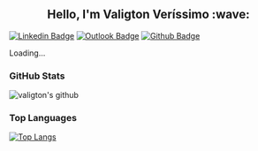 <h2 align="center"> Hello, I'm Valigton Veríssimo :wave:</h2>

[![Linkedin Badge](https://img.shields.io/badge/-valigtonverissimo-blue?style=flat&logo=Linkedin&logoColor=white&link=https://www.linkedin.com/in/valigtonverissimo/)](https://www.linkedin.com/in/valigtonverissimo/)
[![Outlook Badge](https://img.shields.io/badge/-valigtonverissimo@outlook.com-blue?style=flat&logo=Outlook&logoColor=white&link=mailto:valigtonverissimo@outlook.com)](mailto:valigtonverissimo@outlook.com)
[![Github Badge](https://img.shields.io/badge/-valigton-black?style=flat&logo=Github&logoColor=white&link=https://github.com/valigton)](https://github.com/valigton)

Loading...

### GitHub Stats

![valigton's github](https://github-readme-stats.vercel.app/api?username=valigton&show_icons=true&theme=dracula&hide_border=true)

### Top Languages
[![Top Langs](https://github-readme-stats.vercel.app/api/top-langs/?username=valigtontheme=dracula)](https://github.com/valigton/github-readme-stats)

